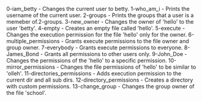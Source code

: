 0-iam_betty - Changes the current user to betty.
1-who_am_i - Prints the username of the current user.
2-groups - Prints the groups that a user is a memeber of.2-groups.
3-new_owner - Changes the owner of 'hello' to the user 'betty'.
4-empty - Creates an empty file called 'hello'.
5-execute - Changes the execution permission for the file 'hello' only for the owner.
6-multiple_permissions - Grants execute permissions to the file owner and group owner.
7-everybody - Grants execute permissions to everyone.
8-James_Bond - Grants all permissions to other users only.
9-John_Doe - Changes the permissions of the 'hello' to a specific permission.
10-mirror_permissions - Changes the file permissions of 'hello' to be similar to 'olleh'.
11-directories_permissions - Adds execution permission to the current dir and all sub dirs.
12-directory_permissions - Creates a directory with custom permissions.
13-change_group - Changes the group owner of the file 'school'.
